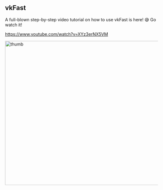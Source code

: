 vkFast
------

A full-blown step-by-step video tutorial on how to use vkFast is here! 😅 Go watch it!

https://www.youtube.com/watch?v=XYz3erNX5VM

<img width="716" height="477" alt="thumb" src="https://github.com/user-attachments/assets/d3780970-0d82-4949-8b84-2cbb03c9ba04" />
